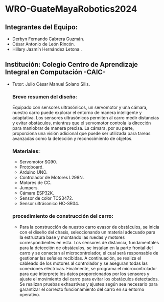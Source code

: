 # WRO-GuateMayaRobotics2024
## Integrantes del Equipo:
- Derbyn Fernando Cabrera Guzmán. <br/>
- César Antonio de León Rincón.<br/>
- Hillary Jazmín Hernández Letona .<br/>
## Institución: Colegio Centro de Aprendizaje Integral en Computación -CAIC- 
- Tutor: Julio César Manuel Solano Silis.
  ### Breve resumen del diseño:
  Equipado con sensores ultrasónicos, un servomotor y una cámara, nuestro carro puede explorar el entorno de manera inteligente y adaptativa. Los sensores ultrasónicos permiten al carro medir distancias y evitar obstáculos, mientras que el servomotor controla la dirección para maniobrar de manera precisa. La cámara, por su parte, proporciona una visión adicional que puede ser utilizada para tareas avanzadas como la detección y reconocimiento de objetos.
  ### Materiales:
  - Servomotor SG90. <br/>
  - Protoboard. <br/>
  - Arduino UNO. <br/>
  - Controlador de Motores L298N. <br/>
  - Motores de CC. <br/>
  - Jumpers. <br/>
  - Cámara ESP32K. <br/>
  - Sensor de color TCS3472. <br/>
  - Sensor ultrásonico HC-SR04. <br/>
  ### procedimiento de construcción del carro:
  - Para la construcción de nuestro carro evasor de obstáculos, se inicia con el diseño del chasis, seleccionando un material adecuado para la estructura base y montando las ruedas y motores correspondientes en esta. Los sensores de distancia, fundamentales para la detección de obstáculos, se instalan en la parte frontal del carro y se conectan al microcontrolador, el cual será responsable de gestionar las señales recibidas. A continuación, se realiza el cableado de los motores al controlador y se aseguran todas las conexiones eléctricas. Finalmente, se programa el microcontrolador para que interprete los datos proporcionados por los sensores y ajuste el movimiento del carro para evitar los obstáculos detectados. Se realizan pruebas exhaustivas y ajustes según sea necesario para garantizar el correcto funcionamiento del carro en su entorno operativo.
